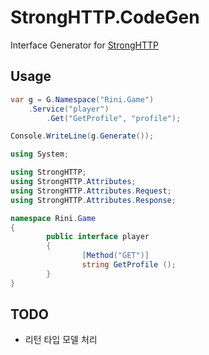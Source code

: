 StrongHTTP.CodeGen
====

Interface Generator for [StrongHTTP](https://github.com/pjc0247/StrongHTTP)

Usage
----
```cs
var g = G.Namespace("Rini.Game")
    .Service("player")
        .Get("GetProfile", "profile");

Console.WriteLine(g.Generate());
```

```cs
using System;

using StrongHTTP;
using StrongHTTP.Attributes;
using StrongHTTP.Attributes.Request;
using StrongHTTP.Attributes.Response;

namespace Rini.Game
{
        public interface player
        {
                [Method("GET")]
                string GetProfile ();
        }
}
```

TODO
----
* 리턴 타입 모델 처리